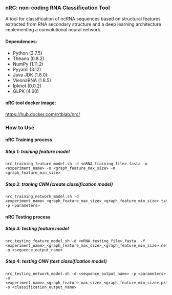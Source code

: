 ### nRC: non-coding RNA Classification Tool
A tool for classification of ncRNA sequences based on structural features extracted from RNA secondary structure and a deep learning architecture implementing a convolutional neural network.

#### Dependences:
* Python (2.7.5)
* Theano (0.8.2)
* NumPy  (1.11.2)
* Pyyaml (3.12)
* Java JDK  (1.8.0)
* ViennaRNA (1.8.5)
* Ipknot (0.0.2)
* GLPK	(4.60)

#### nRC tool docker image:
https://hub.docker.com/r/tblab/nrc/


### How to Use

#### nRC Training process
##### Step 1: training feature model
```console
nrc_training_feature_model.sh -d <nRNA_training_file>.fasta -o <experiment_name> -n <graph_feature_max_size> -m <graph_feature_min_size>
```
##### Step 2: traning CNN (create classification model)
```console
nrc_training_network_model.sh -d <experiment_name>_<graph_feature_max_size>_<graph_feature_min_size>.txt -p <parameters>
```

####   
#### nRC Testing process

##### Step 3: testing feature model
```console
nrc_testing_feature_model.sh -d <nRNA_testing_file>.fasta  -f <experiment_name>_<graph_feature_max_size>_<graph_feature_min_size>.nel -o <sequence_output_name>
```
##### Step 4: testing CNN (test classification model)
```console
nrc_testing_network_model.sh -d <sequence_output_name> -p <parameters> -m <experiment_name>_<graph_feature_max_size>_<graph_feature_min_size>.pkl -o <classification_output_name>
```

